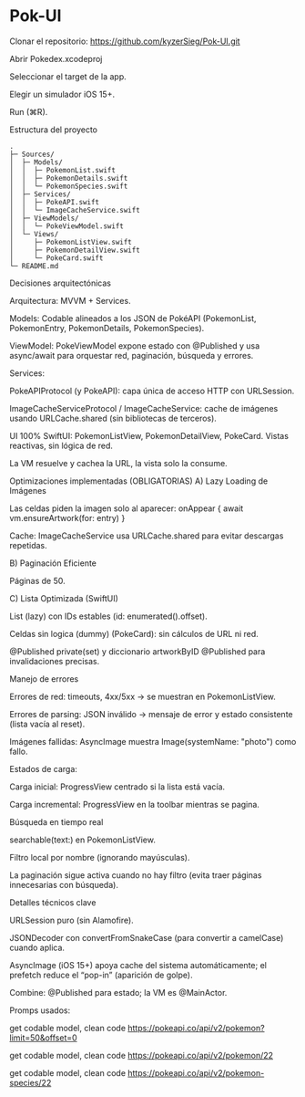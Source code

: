 # Pok-UI

Clonar el repositorio: https://github.com/kyzerSieg/Pok-UI.git

Abrir Pokedex.xcodeproj

Seleccionar el target de la app.

Elegir un simulador iOS 15+.

Run (⌘R).


Estructura del proyecto
```text
.
├─ Sources/
│  ├─ Models/
│  │  ├─ PokemonList.swift
│  │  ├─ PokemonDetails.swift
│  │  └─ PokemonSpecies.swift
│  ├─ Services/
│  │  ├─ PokeAPI.swift
│  │  └─ ImageCacheService.swift
│  ├─ ViewModels/
│  │  └─ PokeViewModel.swift
│  └─ Views/
│     ├─ PokemonListView.swift
│     ├─ PokemonDetailView.swift
│     └─ PokeCard.swift
└─ README.md
```

Decisiones arquitectónicas

Arquitectura: MVVM + Services.

Models: Codable alineados a los JSON de PokéAPI (PokemonList, PokemonEntry, PokemonDetails, PokemonSpecies).

ViewModel: PokeViewModel expone estado con @Published y usa async/await para orquestar red, paginación, búsqueda y errores.

Services:

PokeAPIProtocol (y PokeAPI): capa única de acceso HTTP con URLSession.

ImageCacheServiceProtocol / ImageCacheService: cache de imágenes usando URLCache.shared (sin bibliotecas de  terceros).

UI 100% SwiftUI: PokemonListView, PokemonDetailView, PokeCard. Vistas reactivas, sin lógica de red.

La VM resuelve y cachea la URL, la vista solo la consume.

Optimizaciones implementadas (OBLIGATORIAS)
A) Lazy Loading de Imágenes

Las celdas piden la imagen solo al aparecer:
onAppear { await vm.ensureArtwork(for: entry) }


Cache: ImageCacheService usa URLCache.shared para evitar descargas repetidas.


B) Paginación Eficiente

Páginas de 50.


C) Lista Optimizada (SwiftUI)

List (lazy) con IDs estables (id: enumerated().offset).

Celdas sin logica (dummy) (PokeCard): sin cálculos de URL ni red.

@Published private(set) y diccionario artworkByID @Published para invalidaciones precisas.

Manejo de errores

Errores de red: timeouts, 4xx/5xx -> se muestran en PokemonListView.

Errores de parsing: JSON inválido -> mensaje de error y estado consistente (lista vacía al reset).

Imágenes fallidas: AsyncImage muestra Image(systemName: "photo") como fallo.

Estados de carga:

Carga inicial: ProgressView centrado si la lista está vacía.

Carga incremental: ProgressView en la toolbar mientras se pagina.


Búsqueda en tiempo real

searchable(text:) en PokemonListView.

Filtro local por nombre (ignorando mayúsculas).

La paginación sigue activa cuando no hay filtro (evita traer páginas innecesarias con búsqueda).

Detalles técnicos clave

URLSession puro (sin Alamofire).

JSONDecoder con convertFromSnakeCase (para convertir a camelCase) cuando aplica.

AsyncImage (iOS 15+) apoya cache del sistema automáticamente; el prefetch reduce el “pop-in” (aparición de golpe).

Combine: @Published para estado; la VM es @MainActor.


Promps usados: 

get codable model, clean code https://pokeapi.co/api/v2/pokemon?limit=50&offset=0

get codable model, clean code https://pokeapi.co/api/v2/pokemon/22

get codable model, clean code https://pokeapi.co/api/v2/pokemon-species/22











